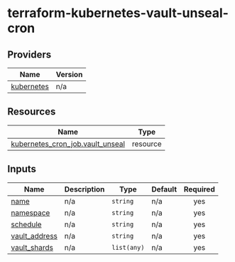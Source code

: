 # terraform-kubernetes-vault-unseal-cron

## Providers

| Name | Version |
|------|---------|
| <a name="provider_kubernetes"></a> [kubernetes](#provider\_kubernetes) | n/a |

## Resources

| Name | Type |
|------|------|
| [kubernetes_cron_job.vault_unseal](https://registry.terraform.io/providers/hashicorp/kubernetes/latest/docs/resources/cron_job) | resource |

## Inputs

| Name | Description | Type | Default | Required |
|------|-------------|------|---------|:--------:|
| <a name="input_name"></a> [name](#input\_name) | n/a | `string` | n/a | yes |
| <a name="input_namespace"></a> [namespace](#input\_namespace) | n/a | `string` | n/a | yes |
| <a name="input_schedule"></a> [schedule](#input\_schedule) | n/a | `string` | n/a | yes |
| <a name="input_vault_address"></a> [vault\_address](#input\_vault\_address) | n/a | `string` | n/a | yes |
| <a name="input_vault_shards"></a> [vault\_shards](#input\_vault\_shards) | n/a | `list(any)` | n/a | yes |
